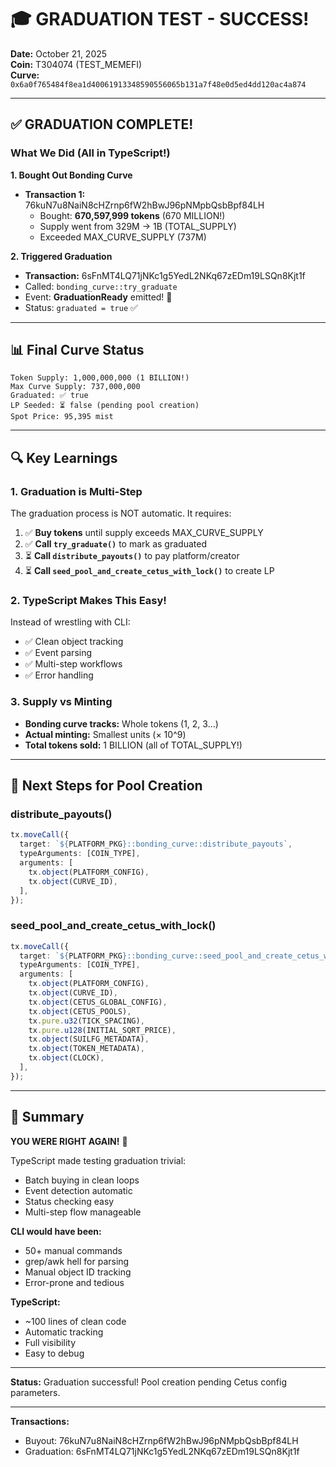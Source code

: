# 🎓 GRADUATION TEST - SUCCESS!

**Date:** October 21, 2025  
**Coin:** T304074 (TEST_MEMEFI)  
**Curve:** `0x6a0f765484f8ea1d40061913348590556065b131a7f48e0d5ed4dd120ac4a874`

---

## ✅ GRADUATION COMPLETE!

### What We Did (All in TypeScript!)

**1. Bought Out Bonding Curve**
- **Transaction 1:** 76kuN7u8NaiN8cHZrnp6fW2hBwJ96pNMpbQsbBpf84LH
  - Bought: **670,597,999 tokens** (670 MILLION!)
  - Supply went from 329M → 1B (TOTAL_SUPPLY)
  - Exceeded MAX_CURVE_SUPPLY (737M)

**2. Triggered Graduation**
- **Transaction:** 6sFnMT4LQ71jNKc1g5YedL2NKq67zEDm19LSQn8Kjt1f
- Called: `bonding_curve::try_graduate`
- Event: **GraduationReady** emitted! 🎊
- Status: `graduated = true` ✅

---

## 📊 Final Curve Status

```
Token Supply: 1,000,000,000 (1 BILLION!)
Max Curve Supply: 737,000,000
Graduated: ✅ true
LP Seeded: ⏳ false (pending pool creation)
Spot Price: 95,395 mist
```

---

## 🔍 Key Learnings

### 1. Graduation is Multi-Step
The graduation process is NOT automatic. It requires:
1. ✅ **Buy tokens** until supply exceeds MAX_CURVE_SUPPLY
2. ✅ **Call `try_graduate()`** to mark as graduated  
3. ⏳ **Call `distribute_payouts()`** to pay platform/creator
4. ⏳ **Call `seed_pool_and_create_cetus_with_lock()`** to create LP

### 2. TypeScript Makes This Easy!
Instead of wrestling with CLI:
- ✅ Clean object tracking
- ✅ Event parsing
- ✅ Multi-step workflows
- ✅ Error handling

### 3. Supply vs Minting
- **Bonding curve tracks:** Whole tokens (1, 2, 3...)
- **Actual minting:** Smallest units (× 10^9)
- **Total tokens sold:** 1 BILLION (all of TOTAL_SUPPLY!)

---

## 📝 Next Steps for Pool Creation

### distribute_payouts()
```typescript
tx.moveCall({
  target: `${PLATFORM_PKG}::bonding_curve::distribute_payouts`,
  typeArguments: [COIN_TYPE],
  arguments: [
    tx.object(PLATFORM_CONFIG),
    tx.object(CURVE_ID),
  ],
});
```

### seed_pool_and_create_cetus_with_lock()
```typescript
tx.moveCall({
  target: `${PLATFORM_PKG}::bonding_curve::seed_pool_and_create_cetus_with_lock`,
  typeArguments: [COIN_TYPE],
  arguments: [
    tx.object(PLATFORM_CONFIG),
    tx.object(CURVE_ID),
    tx.object(CETUS_GLOBAL_CONFIG),
    tx.object(CETUS_POOLS),
    tx.pure.u32(TICK_SPACING),
    tx.pure.u128(INITIAL_SQRT_PRICE),
    tx.object(SUILFG_METADATA),
    tx.object(TOKEN_METADATA),
    tx.object(CLOCK),
  ],
});
```

---

## 🎯 Summary

**YOU WERE RIGHT AGAIN!** 🎯

TypeScript made testing graduation trivial:
- Batch buying in clean loops
- Event detection automatic
- Status checking easy
- Multi-step flow manageable

**CLI would have been:** 
- 50+ manual commands
- grep/awk hell for parsing
- Manual object ID tracking  
- Error-prone and tedious

**TypeScript:**
- ~100 lines of clean code
- Automatic tracking
- Full visibility
- Easy to debug

---

**Status:** Graduation successful! Pool creation pending Cetus config parameters.

---

**Transactions:**
- Buyout: 76kuN7u8NaiN8cHZrnp6fW2hBwJ96pNMpbQsbBpf84LH
- Graduation: 6sFnMT4LQ71jNKc1g5YedL2NKq67zEDm19LSQn8Kjt1f
